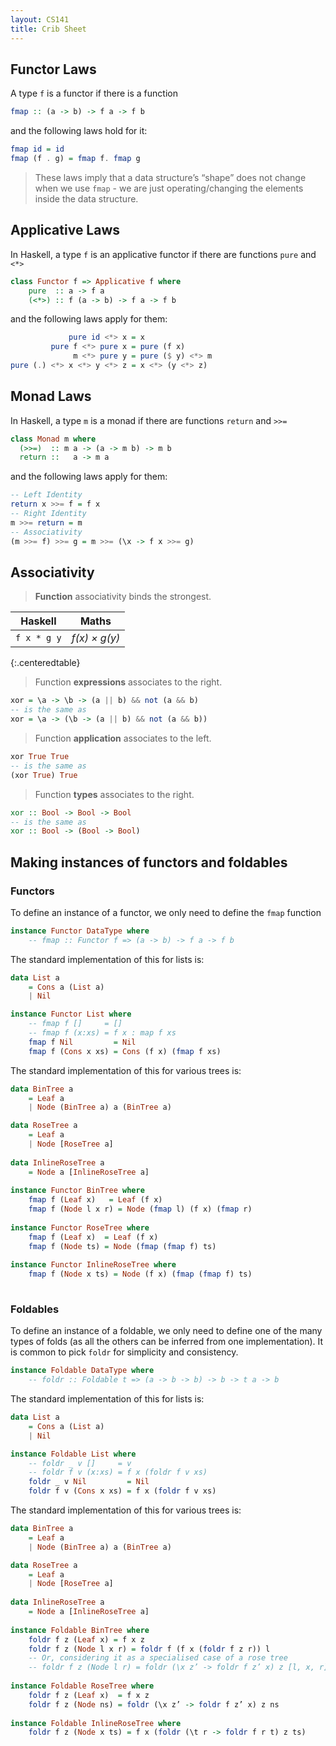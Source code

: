 ```yaml
---
layout: CS141
title: Crib Sheet
---
```


## Functor Laws

A type `f` is a functor if there is a function

```haskell
fmap :: (a -> b) -> f a -> f b
```

and the following laws hold for it:

 ```haskell
 fmap id = id
 fmap (f . g) = fmap f. fmap g
 ```

> These laws imply that a data structure’s “shape” does not change when we use `fmap` - we are just operating/changing the elements inside the data structure.

## Applicative Laws

In Haskell, a type `f` is an applicative functor if there are functions `pure` and `<*>`

```haskell
class Functor f => Applicative f where
	pure  :: a -> f a
	(<*>) :: f (a -> b) -> f a -> f b
```

and the following laws apply for them:

```haskell
             pure id <*> x = x
         pure f <*> pure x = pure (f x)
              m <*> pure y = pure ($ y) <*> m
pure (.) <*> x <*> y <*> z = x <*> (y <*> z)
```

## Monad Laws

In Haskell, a type `m` is a monad if there are functions `return` and `>>=`

```haskell
class Monad m where
  (>>=)  :: m a -> (a -> m b) -> m b
  return ::   a -> m a
```

and the following laws apply for them:

```haskell
-- Left Identity
return x >>= f = f x
-- Right Identity
m >>= return = m
-- Associativity
(m >>= f) >>= g = m >>= (\x -> f x >>= g)
```

## Associativity

> **Function** associativity binds the strongest.

|   Haskell   |        Maths        |
| :---------: | :-----------------: |
| `f x * g y` | *f(x) &times; g(y)* |

{:.centeredtable}

> Function **expressions** associates to the right.

```haskell
xor = \a -> \b -> (a || b) && not (a && b)
-- is the same as 
xor = \a -> (\b -> (a || b) && not (a && b))
```

> Function **application** associates to the left.

```haskell
xor True True
-- is the same as
(xor True) True
```

> Function **types** associates to the right.

```haskell
xor :: Bool -> Bool -> Bool
-- is the same as 
xor :: Bool -> (Bool -> Bool)
```



## Making instances of functors and foldables

### Functors

To define an instance of a functor, we only need to define the `fmap` function

```haskell
instance Functor DataType where
	-- fmap :: Functor f => (a -> b) -> f a -> f b
```

The standard implementation of this for lists is:

```haskell
data List a
	= Cons a (List a)
	| Nil

instance Functor List where
	-- fmap f []     = []
	-- fmap f (x:xs) = f x : map f xs
	fmap f Nil         = Nil
	fmap f (Cons x xs) = Cons (f x) (fmap f xs)
```

The standard implementation of this for various trees is:

```haskell
data BinTree a
	= Leaf a
	| Node (BinTree a) a (BinTree a)

data RoseTree a
	= Leaf a
	| Node [RoseTree a]
	
data InlineRoseTree a
	= Node a [InlineRoseTree a]
	
instance Functor BinTree where
	fmap f (Leaf x)   = Leaf (f x)
	fmap f (Node l x r) = Node (fmap l) (f x) (fmap r) 
	
instance Functor RoseTree where
	fmap f (Leaf x)  = Leaf (f x)
	fmap f (Node ts) = Node (fmap (fmap f) ts)
	
instance Functor InlineRoseTree where
	fmap f (Node x ts) = Node (f x) (fmap (fmap f) ts)
	
```



### Foldables

To define an instance of a foldable, we only need to define one of the many types of folds (as all the others can be inferred from one implementation). It is common to pick `foldr` for simplicity and consistency.

```haskell
instance Foldable DataType where
	-- foldr :: Foldable t => (a -> b -> b) -> b -> t a -> b
```

The standard implementation of this for lists is:

```haskell
data List a
	= Cons a (List a)
	| Nil

instance Foldable List where
	-- foldr _ v []     = v
	-- foldr f v (x:xs) = f x (foldr f v xs)
	foldr _ v Nil         = Nil
	foldr f v (Cons x xs) = f x (foldr f v xs)
```

The standard implementation of this for various trees is:

```haskell
data BinTree a
	= Leaf a
	| Node (BinTree a) a (BinTree a)

data RoseTree a
	= Leaf a
	| Node [RoseTree a]
	
data InlineRoseTree a
	= Node a [InlineRoseTree a]
	
instance Foldable BinTree where
	foldr f z (Leaf x) = f x z
	foldr f z (Node l x r) = foldr f (f x (foldr f z r)) l
	-- Or, considering it as a specialised case of a rose tree
	-- foldr f z (Node l r) = foldr (\x z’ -> foldr f z’ x) z [l, x, r]
	
instance Foldable RoseTree where
	foldr f z (Leaf x)  = f x z
	foldr f z (Node ns) = foldr (\x z’ -> foldr f z’ x) z ns
	
instance Foldable InlineRoseTree where
	foldr f z (Node x ts) = f x (foldr (\t r -> foldr f r t) z ts)
```

